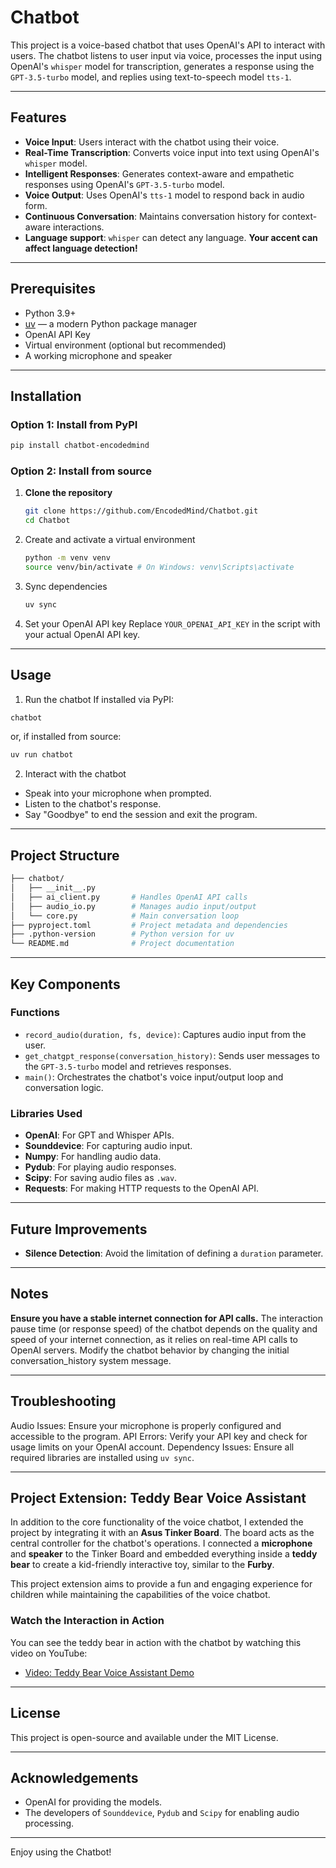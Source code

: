 # Chatbot
This project is a voice-based chatbot that uses OpenAI's API to interact with users. The chatbot listens to user input via voice, processes the input using OpenAI's `whisper` model for transcription, generates a response using the `GPT-3.5-turbo` model, and replies using text-to-speech model `tts-1`.

---

## Features
- **Voice Input**: Users interact with the chatbot using their voice.
- **Real-Time Transcription**: Converts voice input into text using OpenAI's `whisper` model.
- **Intelligent Responses**: Generates context-aware and empathetic responses using OpenAI's `GPT-3.5-turbo` model.
- **Voice Output**: Uses OpenAI's `tts-1` model to respond back in audio form.
- **Continuous Conversation**: Maintains conversation history for context-aware interactions.
- **Language support**: `whisper` can detect any language. **Your accent can affect language detection!**

---

## Prerequisites
- Python 3.9+
- [uv](https://docs.astral.sh/uv/) — a modern Python package manager
- OpenAI API Key
- Virtual environment (optional but recommended)
- A working microphone and speaker
  
---

## Installation

### Option 1: Install from PyPI
```bash
pip install chatbot-encodedmind
```

### Option 2: Install from source

1. **Clone the repository**
   ```bash
   git clone https://github.com/EncodedMind/Chatbot.git
   cd Chatbot
   ```
2. Create and activate a virtual environment
   ```bash
   python -m venv venv
   source venv/bin/activate # On Windows: venv\Scripts\activate
   ```
3. Sync dependencies
   ```bash
   uv sync
   ```
4. Set your OpenAI API key
   Replace `YOUR_OPENAI_API_KEY` in the script with your actual OpenAI API key.

---

## Usage
1. Run the chatbot
If installed via PyPI:
```bash
chatbot
```
or, if installed from source:
```bash
uv run chatbot
```
2. Interact with the chatbot
- Speak into your microphone when prompted.
- Listen to the chatbot's response.
- Say "Goodbye" to end the session and exit the program.

---

## Project Structure
```bash
├── chatbot/
│   ├── __init__.py
│   ├── ai_client.py       # Handles OpenAI API calls
│   ├── audio_io.py        # Manages audio input/output
│   └── core.py            # Main conversation loop
├── pyproject.toml         # Project metadata and dependencies
├── .python-version        # Python version for uv
└── README.md              # Project documentation

```

---

## Key Components
### Functions
- `record_audio(duration, fs, device)`: Captures audio input from the user.
- `get_chatgpt_response(conversation_history)`: Sends user messages to the `GPT-3.5-turbo` model and retrieves responses.
- `main()`: Orchestrates the chatbot's voice input/output loop and conversation logic.

### Libraries Used
- **OpenAI**: For GPT and Whisper APIs.
- **Sounddevice**: For capturing audio input.
- **Numpy**: For handling audio data.
- **Pydub**: For playing audio responses.
- **Scipy**: For saving audio files as `.wav`.
- **Requests**: For making HTTP requests to the OpenAI API.

---

## Future Improvements
- **Silence Detection**: Avoid the limitation of defining a `duration` parameter.

---

## Notes
**Ensure you have a stable internet connection for API calls.** The interaction pause time (or response speed) of the chatbot depends on the quality and speed of your internet connection, as it relies on real-time API calls to OpenAI servers.
Modify the chatbot behavior by changing the initial conversation_history system message.

---

## Troubleshooting
Audio Issues: Ensure your microphone is properly configured and accessible to the program.
API Errors: Verify your API key and check for usage limits on your OpenAI account.
Dependency Issues: Ensure all required libraries are installed using `uv sync`.

---

## Project Extension: Teddy Bear Voice Assistant

In addition to the core functionality of the voice chatbot, I extended the project by integrating it with an **Asus Tinker Board**. The board acts as the central controller for the chatbot's operations. I connected a **microphone** and **speaker** to the Tinker Board and embedded everything inside a **teddy bear** to create a kid-friendly interactive toy, similar to the **Furby**.

This project extension aims to provide a fun and engaging experience for children while maintaining the capabilities of the voice chatbot.

### Watch the Interaction in Action
You can see the teddy bear in action with the chatbot by watching this video on YouTube:

- [Video: Teddy Bear Voice Assistant Demo](https://www.youtube.com/watch?v=SeFYSADezcM)

---

## License
This project is open-source and available under the MIT License.

---

## Acknowledgements
- OpenAI for providing the models.
- The developers of `Sounddevice`, `Pydub` and `Scipy` for enabling audio processing.

---

Enjoy using the Chatbot!